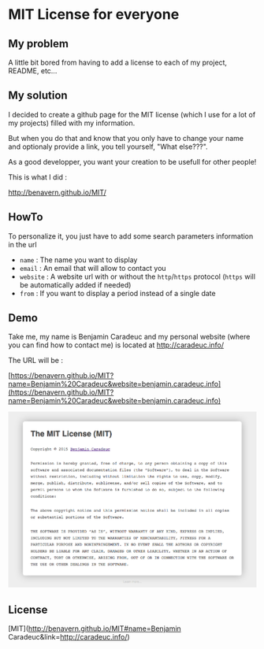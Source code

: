 # MIT License for everyone

## My problem

A little bit bored from having to add a license to each of my project, README, etc...

## My solution

I decided to create a github page for the MIT license (which I use for a lot of my projects) filled with my information.

But when you do that and know that you only have to change your name and optionaly provide a link, you tell yourself, "What else???".

As a good developper, you want your creation to be usefull for other people!

This is what I did :

http://benavern.github.io/MIT/

## HowTo

To personalize it, you just have to add some search parameters information in the url

* `name` :  The name you want to display
* `email` :  An email that will allow to contact you
* `website` : A website url with or without the `http`/`https` protocol (`https` will be automatically added if needed)
* `from` : If you want to display a period instead of a single date

## Demo

Take me, my name is Benjamin Caradeuc and my personal website (where you can find how to contact me) is located at http://caradeuc.info/

The URL will be :

[https://benavern.github.io/MIT?name=Benjamin%20Caradeuc&website=benjamin.caradeuc.info](https://benavern.github.io/MIT?name=Benjamin%20Caradeuc&website=benjamin.caradeuc.info)

![Screenshot](screenshot.png "Screenshot")

## License

[MIT](http://benavern.github.io/MIT#name=Benjamin Caradeuc&link=http://caradeuc.info/)
